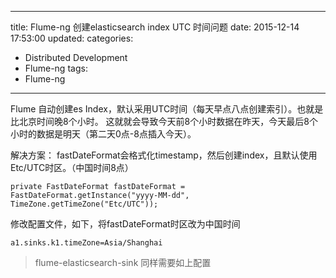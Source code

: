 ﻿----
title: Flume-ng 创建elasticsearch index UTC 时间问题
date: 2015-12-14 17:53:00
updated:
categories: 
- Distributed Development
- Flume-ng
tags:
- Flume-ng
----

Flume 自动创建es Index，默认采用UTC时间（每天早点八点创建索引）。也就是比北京时间晚8个小时。
这就就会导致今天前8个小时数据在昨天，今天最后8个小时的数据是明天（第二天0点-8点插入今天）。

解决方案：
fastDateFormat会格式化timestamp，然后创建index，且默认使用Etc/UTC时区。（中国时间8点）
```
private FastDateFormat fastDateFormat = FastDateFormat.getInstance("yyyy-MM-dd", TimeZone.getTimeZone("Etc/UTC"));
```
修改配置文件，如下，将fastDateFormat时区改为中国时间
```
a1.sinks.k1.timeZone=Asia/Shanghai
```
> flume-elasticsearch-sink 同样需要如上配置